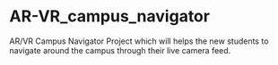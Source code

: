 # AR-VR_campus_navigator
AR/VR Campus Navigator Project which will helps the new students to navigate around the campus through their live camera feed.
